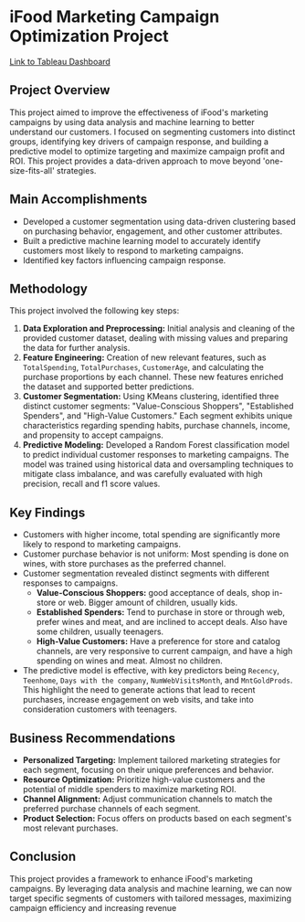 # iFood Marketing Campaign Optimization Project

[Link to Tableau Dashboard](https://public.tableau.com/views/iFoodCampaignAnalysis_17343986684990/Dashboard1?:language=en-US&:sid=&:redirect=auth&:display_count=n&:origin=viz_share_link)

## Project Overview

This project aimed to improve the effectiveness of iFood's marketing campaigns by using data analysis and machine learning to better understand our customers. I focused on segmenting customers into distinct groups, identifying key drivers of campaign response, and building a predictive model to optimize targeting and maximize campaign profit and ROI. This project provides a data-driven approach to move beyond 'one-size-fits-all' strategies.

## Main Accomplishments

*   Developed a customer segmentation using data-driven clustering based on purchasing behavior, engagement, and other customer attributes.
*   Built a predictive machine learning model to accurately identify customers most likely to respond to marketing campaigns.
*   Identified key factors influencing campaign response.

## Methodology

This project involved the following key steps:

1.  **Data Exploration and Preprocessing:** Initial analysis and cleaning of the provided customer dataset, dealing with missing values and preparing the data for further analysis.
2.  **Feature Engineering:** Creation of new relevant features, such as `TotalSpending`, `TotalPurchases`, `CustomerAge`, and calculating the purchase proportions by each channel. These new features enriched the dataset and supported better predictions.
3.  **Customer Segmentation:** Using KMeans clustering, identified three distinct customer segments: "Value-Conscious Shoppers", "Established Spenders", and "High-Value Customers." Each segment exhibits unique characteristics regarding spending habits, purchase channels, income, and propensity to accept campaigns.
4.  **Predictive Modeling:** Developed a Random Forest classification model to predict individual customer responses to marketing campaigns. The model was trained using historical data and oversampling techniques to mitigate class imbalance, and was carefully evaluated with high precision, recall and f1 score values.

## Key Findings

*   Customers with higher income, total spending are significantly more likely to respond to marketing campaigns.
*   Customer purchase behavior is not uniform: Most spending is done on wines, with store purchases as the preferred channel.
*   Customer segmentation revealed distinct segments with different responses to campaigns.
    *   **Value-Conscious Shoppers:** good acceptance of deals, shop in-store or web. Bigger amount of children, usually kids.
    *   **Established Spenders:** Tend to purchase in store or through web, prefer wines and meat, and are inclined to accept deals. Also have some children, usually teenagers.
    *    **High-Value Customers:** Have a preference for store and catalog channels, are very responsive to current campaign, and have a high spending on wines and meat. Almost no children.
*   The predictive model is effective, with key predictors being `Recency`, `Teenhome`, `Days with the company`,  `NumWebVisitsMonth`, and `MntGoldProds`. This highlight the need to generate actions that lead to recent purchases, increase engagement on web visits, and take into consideration customers with teenagers.

## Business Recommendations

*   **Personalized Targeting:** Implement tailored marketing strategies for each segment, focusing on their unique preferences and behavior.
*   **Resource Optimization:** Prioritize high-value customers and the potential of middle spenders to maximize marketing ROI.
*   **Channel Alignment:** Adjust communication channels to match the preferred purchase channels of each segment.
*   **Product Selection:** Focus offers on products based on each segment's most relevant purchases.

## Conclusion

This project provides a framework to enhance iFood's marketing campaigns. By leveraging data analysis and machine learning, we can now target specific segments of customers with tailored messages, maximizing campaign efficiency and increasing revenue